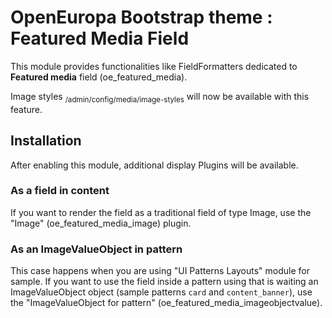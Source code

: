 # OpenEuropa Bootstrap theme : Featured Media Field
This module provides functionalities like FieldFormatters dedicated to **Featured media** field (oe_featured_media).

Image styles <sub>/admin/config/media/image-styles</sub> will now be available with this feature.

## Installation
After enabling this module, additional display Plugins will be available.

### As a field in content
If you want to render the field as a traditional field of type Image, use the "Image" (oe_featured_media_image) plugin.

### As an ImageValueObject in pattern
This case happens when you are using "UI Patterns Layouts" module for sample.
If you want to use the field inside a pattern using that is waiting an ImageValueObject object (sample patterns `card` and `content_banner`), use the "ImageValueObject for pattern" (oe_featured_media_imageobjectvalue).
